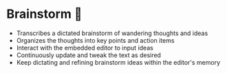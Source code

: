 # Brainstorm 🧠

- Transcribes a dictated brainstorm of wandering thoughts and ideas
- Organizes the thoughts into key points and action items
- Interact with the embedded editor to input ideas
- Continuously update and tweak the text as desired
- Keep dictating and refining brainstorm ideas within the editor's memory